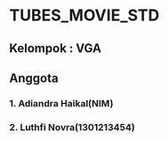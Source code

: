 # TUBES_MOVIE_STD

## Kelompok : VGA

## Anggota
### 1. Adiandra Haikal(NIM)
### 2. Luthfi Novra(1301213454)
